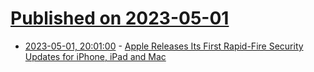 # [Published on 2023-05-01](index.md)

* [2023-05-01, 20:01:00](https://apple.slashdot.org/story/23/05/01/1954238/apple-releases-its-first-rapid-fire-security-updates-for-iphone-ipad-and-mac?utm_source=rss1.0mainlinkanon&utm_medium=feed) - [Apple Releases Its First Rapid-Fire Security Updates for iPhone, iPad and Mac](https://apple.slashdot.org/story/23/05/01/1954238/apple-releases-its-first-rapid-fire-security-updates-for-iphone-ipad-and-mac?utm_source=rss1.0mainlinkanon&utm_medium=feed)

